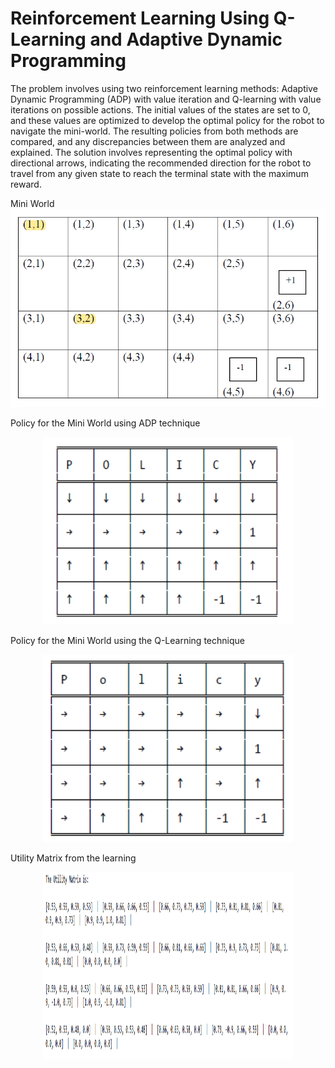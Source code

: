 # Reinforcement Learning Using Q-Learning and Adaptive Dynamic Programming

The problem involves using two reinforcement learning methods: Adaptive Dynamic Programming (ADP) with value iteration and Q-learning with value iterations on possible actions. The initial values of the states are set to 0, and these values are optimized to develop the optimal policy for the robot to navigate the mini-world. The resulting policies from both methods are compared, and any discrepancies between them are analyzed and explained. The solution involves representing the optimal policy with directional arrows, indicating the recommended direction for the robot to travel from any given state to reach the terminal state with the maximum reward.

Mini World
![Mini World](Mini-World.png)

Policy for the Mini World using ADP technique
<p align="center">
  <img src="policy.png" alt="Image Description" width="400" height="300" />
</p>

Policy for the Mini World using the Q-Learning technique
<p align="center">
  <img src="q-learning-policy.png" alt="Image Description" width="400" height="300" />
</p>

Utility Matrix from the learning 
<p align="center">
  <img src="utility-matrix.png" alt="Image Description" width="400" height="300" />
</p>